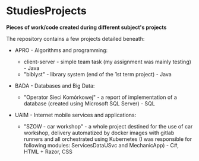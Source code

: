 # StudiesProjects
**Pieces of work/code created during different subject's projects**

The repository contains a few projects detailed beneath:

  * APRO - Algorithms and programming:
    - client-server - simple team task (my assignment was mainly testing) - Java
    - "biblyst" - library system (end of the 1st term project) - Java

  * BADA - Databases and Big Data:
    - "Operator Sieci Komórkowej" - a report of implementation of a database (created using Microsoft SQL Server) - SQL

  * UAIM - Internet mobile services and applications:
    - "SZOW - car workshop" - a whole project destined for the use of car workshop, delivery automatized by docker images with gitlab runners and all orchestrated using Kubernetes (I was responsible for following modules: ServicesDataUSvc and MechanicApp) - C#, HTML + Razor, CSS
